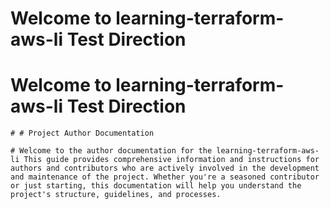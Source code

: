 # Welcome to  learning-terraform-aws-li Test Direction

	
	
# Welcome to  learning-terraform-aws-li Test Direction

	# # Project Author Documentation

	# Welcome to the author documentation for the learning-terraform-aws-li This guide provides comprehensive information and instructions for authors and contributors who are actively involved in the development and maintenance of the project. Whether you're a seasoned contributor or just starting, this documentation will help you understand the project's structure, guidelines, and processes.

	
	
